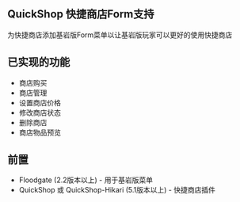 ## QuickShop 快捷商店Form支持
为快捷商店添加基岩版Form菜单以让基岩版玩家可以更好的使用快捷商店
## 已实现的功能
* 商店购买
* 商店管理
* 设置商店价格
* 修改商店状态
* 删除商店
* 商店物品预览
## 前置
* Floodgate (2.2版本以上) - 用于基岩版菜单
* QuickShop 或 QuickShop-Hikari (5.1版本以上) - 快捷商店插件

